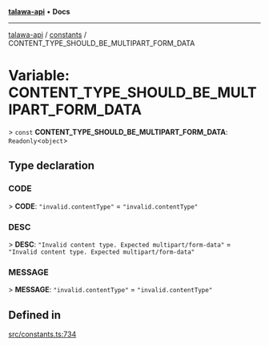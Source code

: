 [**talawa-api**](../../README.md) • **Docs**

***

[talawa-api](../../modules.md) / [constants](../README.md) / CONTENT\_TYPE\_SHOULD\_BE\_MULTIPART\_FORM\_DATA

# Variable: CONTENT\_TYPE\_SHOULD\_BE\_MULTIPART\_FORM\_DATA

\> `const` **CONTENT\_TYPE\_SHOULD\_BE\_MULTIPART\_FORM\_DATA**: `Readonly`\<`object`\>

## Type declaration

### CODE

\> **CODE**: `"invalid.contentType"` = `"invalid.contentType"`

### DESC

\> **DESC**: `"Invalid content type. Expected multipart/form-data"` = `"Invalid content type. Expected multipart/form-data"`

### MESSAGE

\> **MESSAGE**: `"invalid.contentType"` = `"invalid.contentType"`

## Defined in

[src/constants.ts:734](https://github.com/PalisadoesFoundation/talawa-api/blob/92443bb6a5ff3ed66457149a509401986a82e570/src/constants.ts#L734)

